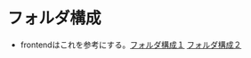 # フォルダ構成

- frontendはこれを参考にする。[フォルダ構成１](https://sreake.com/blog/feature-based-directory-structure-good-practice/)
  [フォルダ構成２](https://foo-x.com/blog/feature-based-project-structure-on-frontend/)
